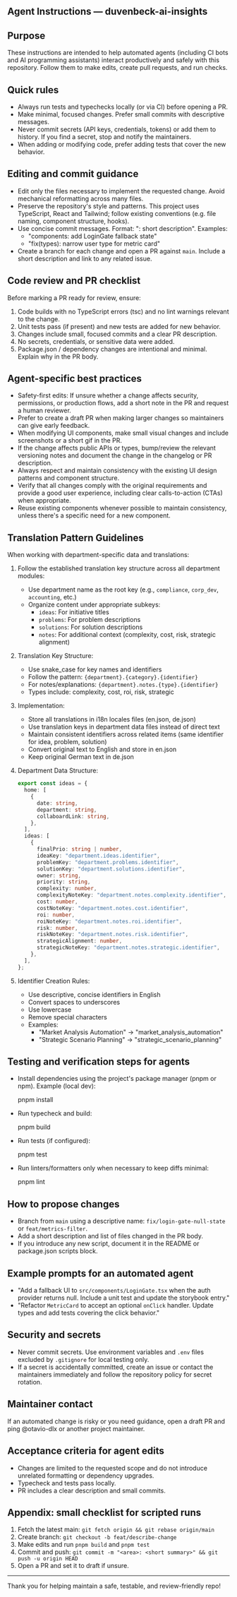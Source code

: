 ## Agent Instructions — duvenbeck-ai-insights

## Purpose

These instructions are intended to help automated agents (including CI bots and AI programming assistants) interact productively and safely with this repository. Follow them to make edits, create pull requests, and run checks.

## Quick rules

- Always run tests and typechecks locally (or via CI) before opening a PR.
- Make minimal, focused changes. Prefer small commits with descriptive messages.
- Never commit secrets (API keys, credentials, tokens) or add them to history. If you find a secret, stop and notify the maintainers.
- When adding or modifying code, prefer adding tests that cover the new behavior.

## Editing and commit guidance

- Edit only the files necessary to implement the requested change. Avoid mechanical reformatting across many files.
- Preserve the repository's style and patterns. This project uses TypeScript, React and Tailwind; follow existing conventions (e.g. file naming, component structure, hooks).
- Use concise commit messages. Format: "<area>: short description". Examples:
  - "components: add LoginGate fallback state"
  - "fix(types): narrow user type for metric card"
- Create a branch for each change and open a PR against `main`. Include a short description and link to any related issue.

## Code review and PR checklist

Before marking a PR ready for review, ensure:

1. Code builds with no TypeScript errors (tsc) and no lint warnings relevant to the change.
2. Unit tests pass (if present) and new tests are added for new behavior.
3. Changes include small, focused commits and a clear PR description.
4. No secrets, credentials, or sensitive data were added.
5. Package.json / dependency changes are intentional and minimal. Explain why in the PR body.

## Agent-specific best practices

- Safety-first edits: If unsure whether a change affects security, permissions, or production flows, add a short note in the PR and request a human reviewer.
- Prefer to create a draft PR when making larger changes so maintainers can give early feedback.
- When modifying UI components, make small visual changes and include screenshots or a short gif in the PR.
- If the change affects public APIs or types, bump/review the relevant versioning notes and document the change in the changelog or PR description.
- Always respect and maintain consistency with the existing UI design patterns and component structure.
- Verify that all changes comply with the original requirements and provide a good user experience, including clear calls-to-action (CTAs) when appropriate.
- Reuse existing components whenever possible to maintain consistency, unless there's a specific need for a new component.

## Translation Pattern Guidelines

When working with department-specific data and translations:

1. Follow the established translation key structure across all department modules:

   - Use department name as the root key (e.g., `compliance`, `corp_dev`, `accounting`, etc.)
   - Organize content under appropriate subkeys:
     - `ideas`: For initiative titles
     - `problems`: For problem descriptions
     - `solutions`: For solution descriptions
     - `notes`: For additional context (complexity, cost, risk, strategic alignment)

2. Translation Key Structure:

   - Use snake_case for key names and identifiers
   - Follow the pattern: `{department}.{category}.{identifier}`
   - For notes/explanations: `{department}.notes.{type}.{identifier}`
   - Types include: complexity, cost, roi, risk, strategic

3. Implementation:

   - Store all translations in i18n locales files (en.json, de.json)
   - Use translation keys in department data files instead of direct text
   - Maintain consistent identifiers across related items (same identifier for idea, problem, solution)
   - Convert original text to English and store in en.json
   - Keep original German text in de.json

4. Department Data Structure:

   ```typescript
   export const ideas = {
     home: [
       {
         date: string,
         department: string,
         collaboardLink: string,
       },
     ],
     ideas: [
       {
         finalPrio: string | number,
         ideaKey: "department.ideas.identifier",
         problemKey: "department.problems.identifier",
         solutionKey: "department.solutions.identifier",
         owner: string,
         priority: string,
         complexity: number,
         complexityNoteKey: "department.notes.complexity.identifier",
         cost: number,
         costNoteKey: "department.notes.cost.identifier",
         roi: number,
         roiNoteKey: "department.notes.roi.identifier",
         risk: number,
         riskNoteKey: "department.notes.risk.identifier",
         strategicAlignment: number,
         strategicNoteKey: "department.notes.strategic.identifier",
       },
     ],
   };
   ```

5. Identifier Creation Rules:
   - Use descriptive, concise identifiers in English
   - Convert spaces to underscores
   - Use lowercase
   - Remove special characters
   - Examples:
     - "Market Analysis Automation" → "market_analysis_automation"
     - "Strategic Scenario Planning" → "strategic_scenario_planning"

## Testing and verification steps for agents

- Install dependencies using the project's package manager (pnpm or npm). Example (local dev):

  pnpm install

- Run typecheck and build:

  pnpm build

- Run tests (if configured):

  pnpm test

- Run linters/formatters only when necessary to keep diffs minimal:

  pnpm lint

## How to propose changes

- Branch from `main` using a descriptive name: `fix/login-gate-null-state` or `feat/metrics-filter`.
- Add a short description and list of files changed in the PR body.
- If you introduce any new script, document it in the README or package.json scripts block.

## Example prompts for an automated agent

- "Add a fallback UI to `src/components/LoginGate.tsx` when the auth provider returns null. Include a unit test and update the storybook entry."
- "Refactor `MetricCard` to accept an optional `onClick` handler. Update types and add tests covering the click behavior."

## Security and secrets

- Never commit secrets. Use environment variables and `.env` files excluded by `.gitignore` for local testing only.
- If a secret is accidentally committed, create an issue or contact the maintainers immediately and follow the repository policy for secret rotation.

## Maintainer contact

If an automated change is risky or you need guidance, open a draft PR and ping @otavio-dlx or another project maintainer.

## Acceptance criteria for agent edits

- Changes are limited to the requested scope and do not introduce unrelated formatting or dependency upgrades.
- Typecheck and tests pass locally.
- PR includes a clear description and small commits.

## Appendix: small checklist for scripted runs

1. Fetch the latest main: `git fetch origin && git rebase origin/main`
2. Create branch: `git checkout -b feat/describe-change`
3. Make edits and run `pnpm build` and `pnpm test`
4. Commit and push: `git commit -m "<area>: <short summary>" && git push -u origin HEAD`
5. Open a PR and set it to draft if unsure.

---

Thank you for helping maintain a safe, testable, and review-friendly repo!
